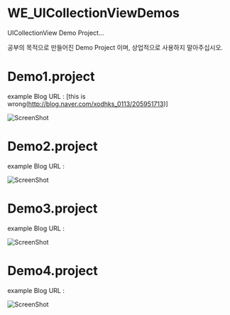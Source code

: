 WE_UICollectionViewDemos
========================

UICollectionView Demo Project...

공부의 목적으로 만들어진 Demo Project 이며, 상업적으로 사용하지 말아주십시오.

Demo1.project
========================
example Blog URL : [this is wrong(http://blog.naver.com/xodhks_0113/205951713)]

![ScreenShot](http://postfiles11.naver.net/20140310_106/xodhks_0113_1394433112628HP7aY_PNG/_2014-03-10__3.31.34.png?type=w2)

Demo2.project
========================
example Blog URL :

![ScreenShot](http://postfiles16.naver.net/20140310_31/xodhks_0113_1394434834376I2k0L_PNG/_2014-03-10__3.58.04.png?type=w2)

Demo3.project
========================
example Blog URL :

![ScreenShot](http://postfiles11.naver.net/20140310_122/xodhks_0113_1394437363920yQrGR_PNG/_2014-03-10__4.42.19.png?type=w2)

Demo4.project
========================
example Blog URL : 

![ScreenShot](http://postfiles11.naver.net/20140310_74/xodhks_0113_1394438141896TXeC4_PNG/_2014-03-10__4.52.25.png?type=w2)
